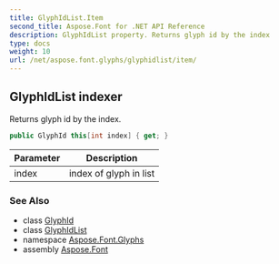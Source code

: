 ```yaml
---
title: GlyphIdList.Item
second_title: Aspose.Font for .NET API Reference
description: GlyphIdList property. Returns glyph id by the index
type: docs
weight: 10
url: /net/aspose.font.glyphs/glyphidlist/item/
---
```

## GlyphIdList indexer

Returns glyph id by the index.

```csharp
public GlyphId this[int index] { get; }
```

| Parameter | Description |
| --- | --- |
| index | index of glyph in list |

### See Also

* class [GlyphId](../../glyphid/)
* class [GlyphIdList](../)
* namespace [Aspose.Font.Glyphs](../../glyphidlist/)
* assembly [Aspose.Font](../../../)


